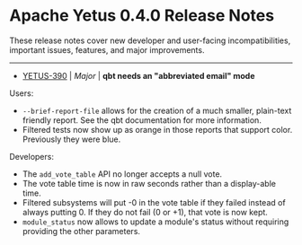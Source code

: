 
<!---
# Licensed to the Apache Software Foundation (ASF) under one
# or more contributor license agreements.  See the NOTICE file
# distributed with this work for additional information
# regarding copyright ownership.  The ASF licenses this file
# to you under the Apache License, Version 2.0 (the
# "License"); you may not use this file except in compliance
# with the License.  You may obtain a copy of the License at
#
#     http://www.apache.org/licenses/LICENSE-2.0
#
# Unless required by applicable law or agreed to in writing, software
# distributed under the License is distributed on an "AS IS" BASIS,
# WITHOUT WARRANTIES OR CONDITIONS OF ANY KIND, either express or implied.
# See the License for the specific language governing permissions and
# limitations under the License.
-->
# Apache Yetus  0.4.0 Release Notes

These release notes cover new developer and user-facing incompatibilities, important issues, features, and major improvements.


---

* [YETUS-390](https://issues.apache.org/jira/browse/YETUS-390) | *Major* | **qbt needs an "abbreviated email" mode**

<!-- markdown -->

Users:

* `--brief-report-file` allows for the creation of a much smaller, plain-text friendly report. See the qbt documentation for more information.
* Filtered tests now show up as orange in those reports that support color.  Previously they were blue.

Developers:

* The `add_vote_table` API no longer accepts a null vote.
* The vote table time is now in raw seconds rather than a display-able time.
* Filtered subsystems will put -0 in the vote table if they failed instead of always putting 0.  If they do not fail (0 or +1), that vote is now kept.
* `module_status` now allows to update a module's status without requiring providing the other parameters.



